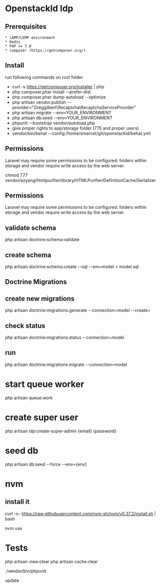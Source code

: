 # OpenstackId Idp

## Prerequisites

    * LAMP/LEMP environment
    * Redis
    * PHP >= 7.0
    * composer (https://getcomposer.org/)

## Install

run following commands on root folder
   * curl -s https://getcomposer.org/installer | php
   * php composer.phar install --prefer-dist
   * php composer.phar dump-autoload --optimize
   * php artisan vendor:publish --provider="Greggilbert\Recaptcha\RecaptchaServiceProvider"
   * php artisan migrate --env=YOUR_ENVIRONMENT
   * php artisan db:seed --env=YOUR_ENVIRONMENT
   * phpunit --bootstrap vendor/autoload.php
   * give proper rights to app/storage folder (775 and proper users)
   * vendor/bin/behat --config /home/smarcet/git/openstackid/behat.yml


## Permissions
   
Laravel may require some permissions to be configured: folders within storage and vendor require write access by the
web server. 

chmod 777 vendor/ezyang/htmlpurifier/library/HTMLPurifier/DefinitionCache/Serializer


## Permissions

Laravel may require some permissions to be configured: folders within storage and vendor require write access by the web server.   

## validate schema

php artisan doctrine:schema:validate

## create schema

php artisan doctrine:schema:create --sql --em=model > model.sql

## Doctrine Migrations

## create new migrations

php artisan doctrine:migrations:generate --connection=model --create=<table-name>

## check status
php artisan doctrine:migrations:status --connection=model

## run
php artisan doctrine:migrations:migrate --connection=model 

# start queue worker

php artisan queue:work

# create super user

php artisan idp:create-super-admin {email} {password}

# seed db

php artisan db:seed --force --env={env}

# nvm

## install it

curl -o- https://raw.githubusercontent.com/nvm-sh/nvm/v0.37.2/install.sh | bash

nvm use

# Tests

php artisan view:clear
php artisan cache:clear

./vendor/bin/phpunit

update